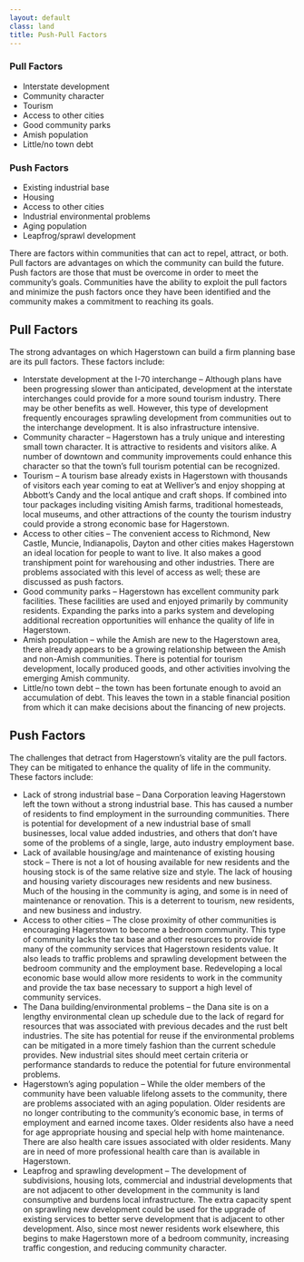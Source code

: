 ```yaml
---
layout: default
class: land
title: Push-Pull Factors
---
```


<aside>
  <h3>Pull Factors</h3>
  <ul>
    <li>Interstate development</li>
    <li>Community character</li>
    <li>Tourism</li>
    <li>Access to other cities</li>
    <li>Good community parks</li>
    <li>Amish population</li>
    <li>Little/no town debt</li>
  </ul>
  <h3>Push Factors</h3>
  <ul>
    <li>Existing industrial base</li>
    <li>Housing</li>
    <li>Access to other cities</li>
    <li>Industrial environmental problems</li>
    <li>Aging population</li>
    <li>Leapfrog/sprawl development</li>
  </ul>
</aside>

There are factors within communities that can act to repel, attract, or both. Pull factors are advantages on which the community can build the future. Push factors are those that must be overcome in order to meet the community’s goals. Communities have the ability to exploit the pull factors and minimize the push factors once they have been identified and the community makes a commitment to reaching its goals.

## Pull Factors

The strong advantages on which Hagerstown can build a firm planning base are its pull factors. These factors include:

- Interstate development at the I-70 interchange – Although plans have been progressing slower than anticipated, development at the interstate interchanges could provide for a more sound tourism industry. There may be other benefits as well. However, this type of development frequently encourages sprawling development from communities out to the interchange development. It is also infrastructure intensive.
- Community character – Hagerstown has a truly unique and interesting small town character. It is attractive to residents and visitors alike. A number of downtown and community improvements could enhance this character so that the town’s full tourism potential can be recognized.
- Tourism – A tourism base already exists in Hagerstown with thousands of visitors each year coming to eat at Welliver’s and enjoy shopping at Abbott’s Candy and the local antique and craft shops. If combined into tour packages including visiting Amish farms, traditional homesteads, local museums, and other attractions of the county the tourism industry could provide a strong economic base for Hagerstown.
- Access to other cities – The convenient access to Richmond, New Castle, Muncie, Indianapolis, Dayton and other cities makes Hagerstown an ideal location for people to want to live. It also makes a good transhipment point for warehousing and other industries. There are problems associated with this level of access as well; these are discussed as push factors.
- Good community parks – Hagerstown has excellent community park facilities. These facilities are used and enjoyed primarily by community residents. Expanding the parks into a parks system and developing additional recreation opportunities will enhance the quality of life in Hagerstown.
- Amish population – while the Amish are new to the Hagerstown area, there already appears to be a growing relationship between the Amish and non-Amish communities. There is potential for tourism development, locally produced goods, and other activities involving the emerging Amish community.
- Little/no town debt – the town has been fortunate enough to avoid an accumulation of debt. This leaves the town in a stable financial position from which it can make decisions about the financing of new projects.

## Push Factors

The challenges that detract from Hagerstown’s vitality are the pull factors. They can be mitigated to enhance the quality of life in the community. These factors include:

- Lack of strong industrial base – Dana Corporation leaving Hagerstown left the town without a strong industrial base. This has caused a number of residents to find employment in the surrounding communities. There is potential for development of a new industrial base of small businesses, local value added industries, and others that don’t have some of the problems of a single, large, auto industry employment base.
- Lack of available housing/age and maintenance of existing housing stock – There is not a lot of housing available for new residents and the housing stock is of the same relative size and style. The lack of housing and housing variety discourages new residents and new business. Much of the housing in the community is aging, and some is in need of maintenance or renovation. This is a deterrent to tourism, new residents, and new business and industry.
- Access to other cities – The close proximity of other communities is encouraging Hagerstown to become a bedroom community. This type of community lacks the tax base and other resources to provide for many of the community services that Hagerstown residents value. It also leads to traffic problems and sprawling development between the bedroom community and the employment base. Redeveloping a local economic base would allow more residents to work in the community and provide the tax base necessary to support a high level of community services.
- The Dana building/environmental problems – the Dana site is on a lengthy environmental clean up schedule due to the lack of regard for resources that was associated with previous decades and the rust belt industries. The site has potential for reuse if the environmental problems can be mitigated in a more timely fashion than the current schedule provides. New industrial sites should meet certain criteria or performance standards to reduce the potential for future environmental problems.
- Hagerstown’s aging population – While the older members of the community have been valuable lifelong assets to the community, there are problems associated with an aging population. Older residents are no longer contributing to the community’s economic base, in terms of employment and earned income taxes. Older residents also have a need for age appropriate housing and special help with home maintenance. There are also health care issues associated with older residents. Many are in need of more professional health care than is available in Hagerstown.
- Leapfrog and sprawling development – The development of subdivisions, housing lots, commercial and industrial developments that are not adjacent to other development in the community is land consumptive and burdens local infrastructure. The extra capacity spent on sprawling new development could be used for the upgrade of existing services to better serve development that is adjacent to other development. Also, since most newer residents work elsewhere, this begins to make Hagerstown more of a bedroom community, increasing traffic congestion, and reducing community character.
